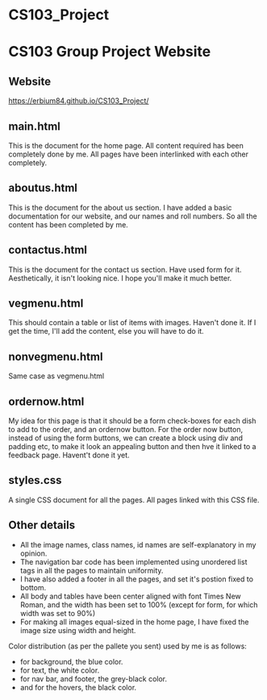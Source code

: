 # CS103_Project
# CS103 Group Project Website
## Website
https://erbium84.github.io/CS103_Project/

## main.html
This is the document for the home page. All content required has been completely done by me. All pages have been interlinked with each other completely.

## aboutus.html
This is the document for the about us section. I have added a basic documentation for our website, and our names and roll numbers. So all the content has been completed by me.

## contactus.html
This is the document for the contact us section. Have used form for it. Aesthetically, it isn't looking nice. I hope you'll make it much better.

## vegmenu.html
This should contain a table or list of items with images. Haven't done it. If I get the time, I'll add the content, else you will have to do it.

## nonvegmenu.html
Same case as vegmenu.html

## ordernow.html
My idea for this page is that it should be a form check-boxes for each dish to add to the order, and an ordernow button. For the order now button, instead of using the form buttons, we can create a block using div and padding etc, to make it look an appealing button and then hve it linked to a feedback page. Havent't done it yet.

## styles.css
A single CSS document for all the pages. All pages linked with this CSS file.

## Other details
<ul>
<li>All the image names, class names, id names are self-explanatory in my opinion.</li>
<li>The navigation bar code has been implemented using unordered list tags in all the pages to maintain uniformity.</li>
<li>I have also added a footer in all the pages, and set it's postion fixed to bottom.</li>
<li>All body and tables have been center aligned with font Times New Roman, and the width has been set to 100% (except for form, for which width was set to 90%)</li>
<li>For making all images equal-sized in the home page, I have fixed the image size using width and height.</li>
</ul>


Color distribution (as per the pallete you sent) used by me is as follows:
<ul>
<li>for background, the blue color.</li>
<li>for text, the white color.</li>
<li>for nav bar, and footer, the grey-black color.</li>
<li>and for the hovers, the black color.</li>
</ul>
